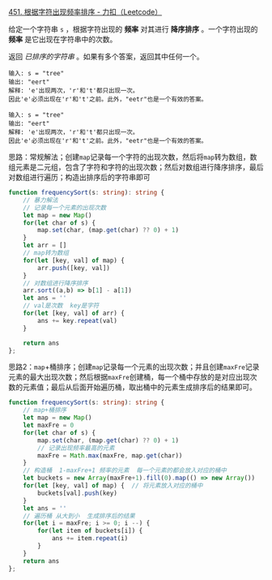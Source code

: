 [451. 根据字符出现频率排序 - 力扣（Leetcode）](https://leetcode.cn/problems/sort-characters-by-frequency/description/)

给定一个字符串 `s` ，根据字符出现的 **频率** 对其进行 **降序排序** 。一个字符出现的 **频率** 是它出现在字符串中的次数。

返回 *已排序的字符串* 。如果有多个答案，返回其中任何一个。

```
输入: s = "tree"
输出: "eert"
解释: 'e'出现两次，'r'和't'都只出现一次。
因此'e'必须出现在'r'和't'之前。此外，"eetr"也是一个有效的答案。

输入: s = "tree"
输出: "eert"
解释: 'e'出现两次，'r'和't'都只出现一次。
因此'e'必须出现在'r'和't'之前。此外，"eetr"也是一个有效的答案。
```

思路：常规解法；创建`map`记录每一个字符的出现次数，然后将`map`转为数组，数组元素是二元组，包含了字符和字符的出现次数；然后对数组进行降序排序，最后对数组进行遍历；构造出排序后的字符串即可

```typescript
function frequencySort(s: string): string {
    // 暴力解法
  	// 记录每一个元素的出现次数
    let map = new Map()
    for(let char of s) {
        map.set(char, (map.get(char) ?? 0) + 1)
    }
    let arr = []
    // map转为数组
    for(let [key, val] of map) {
        arr.push([key, val])
    }
    // 对数组进行降序排序
    arr.sort((a,b) => b[1] - a[1])
    let ans = ''
    // val是次数  key是字符
    for(let [key, val] of arr) {
        ans += key.repeat(val)
    }

    return ans
};
```

思路2：`map`+桶排序；创建`map`记录每一个元素的出现次数；并且创建`maxFre`记录元素的最大出现次数；然后根据`maxFre`创建桶，每一个桶中存放的是对应出现次数的元素值；最后从后面开始遍历桶，取出桶中的元素生成排序后的结果即可。

```typescript
function frequencySort(s: string): string {
    // map+桶排序
    let map = new Map()
    let maxFre = 0
    for(let char of s) {
        map.set(char, (map.get(char) ?? 0) + 1)
        // 记录出现频率最高的元素
        maxFre = Math.max(maxFre, map.get(char))
    }
    // 构造桶  1-maxFre+1 频率的元素  每一个元素的都会放入对应的桶中
    let buckets = new Array(maxFre+1).fill(0).map(() => new Array())
    for(let [key, val] of map) {  // 将元素放入对应的桶中
        buckets[val].push(key)
    }
    let ans = ''
    // 遍历桶 从大到小  生成排序后的结果
    for(let i = maxFre; i >= 0; i --) {
        for(let item of buckets[i]) {
            ans += item.repeat(i)
        }
    }
    return ans
};
```

